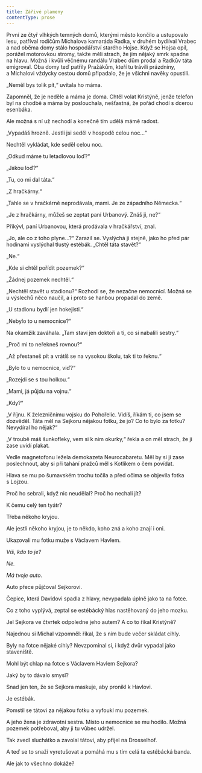 ```yaml
---
title: Zářivé plameny
contentType: prose
---
```


<section>

První ze čtyř vlhkých temných domů, kterými město končilo a ustu­povalo lesu, patříval rodičům Michalova kamaráda Radka, v druhém bydlíval Vrabec a nad oběma domy stálo hospodářství starého Hojse. Když se Hojsa opil, porážel motorovkou stromy, takže měli strach, že jim nějaký smrk spadne na hlavu. Možná i kvůli věčnému randálu Vrabec dům prodal a Radkův táta emigroval. Oba domy teď patřily Pražákům, kteří tu trávili prázdniny, a Michalovi vždycky cestou domů připadalo, že je všichni navěky opustili.

„Neměl bys tolik pít,“ uvítala ho máma.

Zapomněl, že je neděle a máma je doma. Chtěl volat Kristýně, jenže telefon byl na chodbě a máma by poslouchala, nešťastná, že pořád chodí s dcerou esenbáka.

Ale možná s ní už nechodí a konečně tím udělá mámě radost.

„Vypadáš hrozně. Jestli jsi seděl v hospodě celou noc…“

Nechtěl vykládat, kde seděl celou noc.

„Odkud máme tu letadlovou loď?“

„Jakou loď?“

„Tu, co mi dal táta.“

„Z hračkárny.“

„Tahle se v hračkárně neprodávala, mami. Je ze západního Ně­mecka.“

„Je z hračkárny, můžeš se zeptat paní Urbanový. Znáš ji, ne?“

Přikývl, paní Urbanovou, která prodávala v hračkářství, znal.

„Jo, ale co z toho plyne…?“ Zarazil se. Vyslýchá ji stejně, jako ho před pár hodinami vyslýchal tlustý estébák. „Chtěl táta stavět?“

„Ne.“

„Kde si chtěl pořídit pozemek?“

„Žádnej pozemek nechtěl.“

„Nechtěl stavět u stadionu?“ Rozhodl se, že nezačne nemocnicí. Možná se u výslechů něco naučil, a i proto se hanbou propadal do země.

„U stadionu bydlí jen hokejisti.“

„Nebylo to u nemocnice?“

Na okamžik zaváhala. „Tam staví jen doktoři a ti, co si nabalili sestry.“

„Proč mi to neřekneš rovnou?“

„Až přestaneš pít a vrátíš se na vysokou školu, tak ti to řeknu.“

„Bylo to u nemocnice, viď?“

„Rozejdi se s tou holkou.“

„Mami, já půjdu na vojnu.“

„Kdy?“

„V říjnu. K železničnímu vojsku do Pohořelic. Vidíš, říkám ti, co jsem se dozvěděl. Táta měl na Sejkoru nějakou fotku, že jo? Co to bylo za fotku? Nevydíral ho nějak?“

„V troubě máš šunkofleky, vem si k nim okurky,“ řekla a on měl strach, že ji zase uvidí plakat.

</section>

<section>

Vedle magnetofonu ležela demokazeta Neurocabaretu. Měl by si ji zase poslechnout, aby si při tahání pražců měl s Kotlíkem o čem povídat.

Hlava se mu po šumavském trochu točila a před očima se objevila fotka s Lojzou.

Proč ho sebrali, když nic neudělal? Proč ho nechali jít?

K čemu celý ten tyátr?

Třeba někoho kryjou.

Ale jestli někoho kryjou, je to někdo, koho zná a koho znají i oni.

Ukazovali mu fotku muže s Václavem Havlem.

_Víš, kdo to je?_

_Ne._

_Má tvoje auto._

Auto přece půjčoval Sejkorovi.

Čepice, která Davidovi spadla z hlavy, nevypadala úplně jako ta na fotce.

Co z toho vyplývá, zeptal se estébácký hlas nastěhovaný do jeho mozku.

Jel Sejkora ve čtvrtek odpoledne jeho autem? A co to říkal Kristýně?

Najednou si Michal vzpomněl: říkal, že s ním bude večer skládat cihly.

Byly na fotce nějaké cihly? Nevzpomínal si, i když dvůr vypadal jako staveniště.

Mohl být chlap na fotce s Václavem Havlem Sejkora?

Jaký by to dávalo smysl?

Snad jen ten, že se Sejkora maskuje, aby pronikl k Havlovi.

Je estébák.

Pomstil se tátovi za nějakou fotku a vyfoukl mu pozemek.

A jeho žena je zdravotní sestra. Místo u nemocnice se mu hodilo. Možná pozemek potřeboval, aby ji tu vůbec udržel.

Tak zvedl sluchátko a zavolal tátovi, aby přijel na Drosselhof.

A teď se to snaží vyretušovat a pomáhá mu s tím celá ta estébácká banda.

Ale jak to všechno dokáže?

</section>
